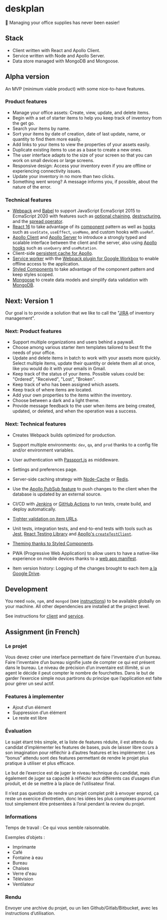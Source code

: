 # deskplan

📎 Managing your office supplies has never been easier!

## Stack

-   Client written with React and Apollo Client.
-   Service written with Node and Apollo Server.
-   Data store managed with MongoDB and Mongoose.

## Alpha version

An MVP (minimum viable product) with some nice-to-have features.

### Product features

-   Manage your office assets: Create, view, update, and delete items.
-   Begin with a set of starter items to help you keep track of inventory from the get go.
-   Search your items by name.
-   Sort your items by date of creation, date of last update, name, or quantity to find them more easily.
-   Add links to your items to view the properties of your assets easily.
-   Duplicate existing items to use as a base to create a new ones.
-   The user interface adapts to the size of your screen so that you can work on small devices or large screens.
-   Responsive design: Access your inventory even if you are offline or experiencing connectivity issues.
-   Update your inventory in no more than two clicks.
-   Something went wrong? A message informs you, if possible, about the nature of the error.

### Technical features

-   [Webpack](https://webpack.js.org/) and [Babel](https://babeljs.io/) to support JavaScript EcmaScript 2015 to EcmaScript 2020 with features such as [optional chaining](https://developer.mozilla.org/en-US/docs/Web/JavaScript/Reference/Operators/Optional_chaining), [destructuring](https://developer.mozilla.org/en-US/docs/Web/JavaScript/Reference/Operators/Destructuring_assignment), and the [spread operator](https://developer.mozilla.org/en-US/docs/Web/JavaScript/Reference/Operators/Spread_syntax).
-   [React 16](https://reactjs.org/) to take advantage of its [component](https://medium.com/teamsubchannel/react-component-patterns-e7fb75be7bb0) pattern as well as [hooks](https://reactjs.org/docs/hooks-reference.html) such as `useState`, `useEffect`, `useMemo`, and custom hooks with `useRef`.
-   [Apollo Client](https://www.apollographql.com/docs/react/) and [Apollo Server](https://www.apollographql.com/docs/apollo-server/) to introduce a strongly typed and scalable interface between the client and the server, also using [Apollo hooks](https://www.apollographql.com/docs/react/api/react-hooks/) such as `useQuery` and `useMutation`.
-   Client-side [persistent cache for Apollo](https://github.com/apollographql/apollo-cache-persist).
-   [Service worker](https://developer.mozilla.org/en-US/docs/Web/API/Service_Worker_API) with the [Webpack plugin for Google Workbox](https://developers.google.com/web/tools/workbox/guides/generate-service-worker/webpack) to enable offline access to the application.
-   [Styled Components](https://styled-components.com/) to take advantage of the component pattern and keep styles scoped.
-   [Mongoose](https://mongoosejs.com/) to create data models and simplify data validation with [MongoDB](https://www.mongodb.com/).

## Next: Version 1

Our goal is to provide a solution that we like to call the "[JIRA](https://marketplace.atlassian.com/apps/1211849/assets-and-inventory-plugin-for-jira?hosting=server&tab=overview) of inventory management".

### Next: Product features

-   Support multiple organizations and users behind a paywall.
-   Choose among various starter item templates tailored to best fit the needs of your office.
-   Update and delete items in batch to work with your assets more quickly. Select multiple items, update their quantity or delete them all at once, like you would do it with your emails in Gmail.
-   Keep track of the status of your items. Possible values could be: "Ordered", "Received", "Lost", "Broken".
-   Keep track of who has been assigned which assets.
-   Keep track of where items are located.
-   Add your own properties to the items within the inventory.
-   Choose between a dark and a light theme.
-   Provide message feedback to the user when items are being created, updated, or deleted, and when the operation was a success.

### Next: Technical features

-   Creates Webpack builds optimized for production.
-   Support multiple environments: `dev`, `qa`, and `prod` thanks to a config file and/or environment variables.
-   User authentication with [Passport.js](http://www.passportjs.org/) as middleware.
-   Settings and preferences page.
-   Server-side caching strategy with [Node-Cache](https://www.npmjs.com/package/node-cache) or [Redis](https://redis.io/).
-   Use the [Apollo PubSub feature](https://www.apollographql.com/docs/apollo-server/data/subscriptions/) to push changes to the client when the database is updated by an external source.
-   CI/CD with [Jenkins](https://jenkins.io/) or [GitHub Actions](https://github.com/features/actions) to run tests, create build, and deploy automatically.
-   [Tighter validation on item URLs](https://www.npmjs.com/package/mongoose-type-url).
-   Unit tests, integration tests, and end-to-end tests with tools such as [Jest](https://jestjs.io/), [React Testing Library](https://github.com/testing-library/react-testing-library) and [Apollo's `createTestClient`](https://www.apollographql.com/docs/apollo-server/testing/testing/).
-   [Theming thanks to Styled Components](https://styled-components.com/docs/advanced#theming).
-   PWA (Progressive Web Application) to allow users to have a native-like experience on mobile devices thanks to a [web app manifest](https://developer.mozilla.org/en-US/docs/Web/Manifest).

-   Item version history: Logging of the changes brought to each item [a la Google Drive](https://support.google.com/drive/answer/2409045?co=GENIE.Platform%3DDesktop&hl=en).

## Development

You need `node`, `npm`, and `mongod` (see [instructions](https://docs.mongodb.com/manual/administration/install-community/)) to be available globally on your machine. All other dependencies are installed at the project level.

See instructions for [client](./client) and [service](./service).

## Assignment (in French)

### Le projet

Vous devez créer une interface permettant de faire l'inventaire d'un bureau.
Faire l’inventaire d’un bureau signifie juste de compter ce qui est présent dans le bureau.
Le niveau de précision d’un inventaire est illimité, si un agent le décide il peut compter le nombre de fourchettes.
Dans le but de garder l’exercice simple nous partirons du principe que l’application est faite pour gérer un seul actif.

### Features à implementer

-   Ajout d’un élément
-   Suppression d’un élément
-   Le reste est libre

### Évaluation

Le sujet étant très simple, et la liste de features réduite, il est attendu du candidat d’implémenter les features de bases, puis de laisser libre cours à son imagination pour réfléchir à d’autres features et les implémenter. Les “bonus” attendu sont des features permettant de rendre le projet plus pratique à utiliser et plus efficace.

Le but de l’exercice est de juger le niveau technique du candidat, mais également de juger sa capacité à réfléchir aux différents cas d’usages d’un produit, et de se mettre à la place de l’utilisateur final.

Il n’est pas question de rendre un projet complet prêt à envoyer enprod, ça reste un exercice d’entretien, donc les idées les plus complexes pourront tout simplement être présentées à l’oral pendant la review du projet.

### Informations

Temps de travail : Ce qui vous semble raisonnable.

Exemples d’objets :

-   Imprimante
-   Café
-   Fontaine à eau
-   Bureau
-   Chaises
-   Verre d'eau
-   Télévision
-   Ventilateur

### Rendu

Envoyer une archive du projet, ou un lien Github/Gitlab/Bitbucket, avec les
instructions d’utilisation.
